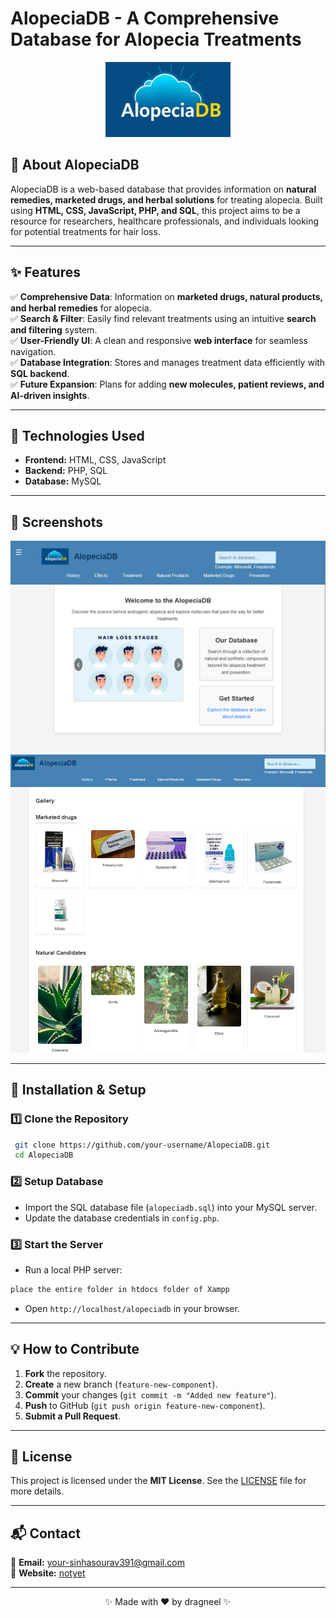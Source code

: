 # AlopeciaDB - A Comprehensive Database for Alopecia Treatments

<p align="center">
  <img src="final.png" alt="AlopeciaDB Logo" width="200">
</p>

## 🌿 About AlopeciaDB
AlopeciaDB is a web-based database that provides information on **natural remedies, marketed drugs, and herbal solutions** for treating alopecia. Built using **HTML, CSS, JavaScript, PHP, and SQL**, this project aims to be a resource for researchers, healthcare professionals, and individuals looking for potential treatments for hair loss.

---

## ✨ Features
✅ **Comprehensive Data**: Information on **marketed drugs, natural products, and herbal remedies** for alopecia.<br>
✅ **Search & Filter**: Easily find relevant treatments using an intuitive **search and filtering** system.<br>
✅ **User-Friendly UI**: A clean and responsive **web interface** for seamless navigation.<br>
✅ **Database Integration**: Stores and manages treatment data efficiently with **SQL backend**.<br>
✅ **Future Expansion**: Plans for adding **new molecules, patient reviews, and AI-driven insights**.<br>

---

## 🚀 Technologies Used
- **Frontend:** HTML, CSS, JavaScript
- **Backend:** PHP, SQL
- **Database:** MySQL

---

## 📸 Screenshots
<p align="center">
  <img src="image.png" alt="Homepage" width="600">
  <img src="Pasted image.png" alt="Search Feature" width="600">
</p>

---

## 📌 Installation & Setup
### 1️⃣ Clone the Repository
```sh
 git clone https://github.com/your-username/AlopeciaDB.git
 cd AlopeciaDB
```

### 2️⃣ Setup Database
- Import the SQL database file (`alopeciadb.sql`) into your MySQL server.
- Update the database credentials in `config.php`.

### 3️⃣ Start the Server
- Run a local PHP server:
```sh
place the entire folder in htdocs folder of Xampp
```
- Open `http://localhost/alopeciadb` in your browser.

---

## 💡 How to Contribute
1. **Fork** the repository.
2. **Create** a new branch (`feature-new-component`).
3. **Commit** your changes (`git commit -m "Added new feature"`).
4. **Push** to GitHub (`git push origin feature-new-component`).
5. **Submit a Pull Request**.

---

## 📜 License
This project is licensed under the **MIT License**. See the [LICENSE](LICENSE) file for more details.

---

## 📬 Contact
📧 **Email:** your-sinhasourav391@gmail.com<br>
🔗 **Website:** [notyet](https://your-website.com)

---

<p align="center">✨ Made with ❤️ by dragneel ✨</p>


